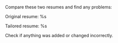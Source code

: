 Compare these two resumes and find any problems:

Original resume:
%s

Tailored resume:
%s

Check if anything was added or changed incorrectly.